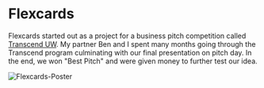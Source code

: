 # Flexcards

Flexcards started out as a project for a business pitch competition called [Transcend UW](https://www.transcenduw.com). My partner Ben and I spent many months going through the Transcend program culminating with our final presentation on pitch day. In the end, we won "Best Pitch" and were given money to further test our idea.

![Flexcards-Poster](https://user-images.githubusercontent.com/69404636/131572966-992e5534-8623-485f-82fd-20f748309836.png)
